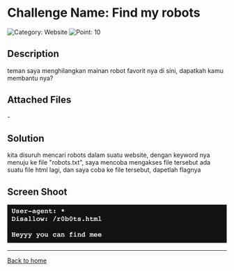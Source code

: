 # Challenge Name: Find my robots

![Category: Website](https://img.shields.io/badge/Category-Website-lightgrey.svg)
![Point: 10](https://img.shields.io/badge/Score-10-brightgreen.svg)

## Description

teman saya menghilangkan mainan robot favorit nya di sini, dapatkah kamu membantu nya?

## Attached Files

\-

## Solution

kita disuruh mencari robots dalam suatu website, dengan keyword nya menuju ke file "robots.txt", saya mencoba mengakses file tersebut ada suatu file html lagi, dan saya coba ke file tersebut, dapetlah flagnya

## Screen Shoot

![image1](images/image1.png)

---

[Back to home](/CTFR/)
